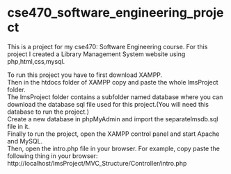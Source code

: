 # cse470_software_engineering_project
This is a project for my cse470: Software Engineering course. For this project I created a Library Management System website using php,html,css,mysql.

To run this project you have to first download XAMPP.   
Then in the htdocs folder of XAMPP copy and paste the whole lmsProject folder.  
The lmsProject folder contains a subfolder named database where you can download the database sql file used for this project.(You will need this database to run the project.)     
Create a new database in phpMyAdmin and import the separatelmsdb.sql file in it.  
Finally to run the project, open the XAMPP control panel and start Apache and MySQL.   
Then, open the intro.php file in your browser. For example, copy paste the following thing in your browser: http://localhost/lmsProject/MVC_Structure/Controller/intro.php
